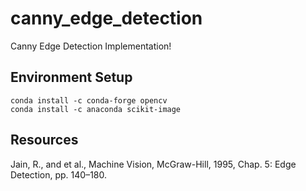 # canny_edge_detection

Canny Edge Detection Implementation! 

## Environment Setup
```
conda install -c conda-forge opencv
conda install -c anaconda scikit-image
```

## Resources

Jain, R., and et al., Machine Vision, McGraw-Hill, 1995, Chap. 5: Edge Detection, pp. 140–180.
